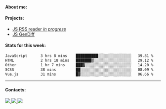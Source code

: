 #### About me:

#### Projects:
- [JS RSS reader *in progress*](https://github.com/GKoil/frontend-project-lvl3)
- [JS GenDiff](https://github.com/GKoil/GenDiff)

#### Stats for this week:
<!--START_SECTION:waka-->

```txt
JavaScript      3 hrs 8 mins    ██████████░░░░░░░░░░░░░░░   39.81 %
HTML            2 hrs 18 mins   ███████▒░░░░░░░░░░░░░░░░░   29.12 %
Other           1 hr 7 mins     ███▓░░░░░░░░░░░░░░░░░░░░░   14.20 %
SCSS            38 mins         ██░░░░░░░░░░░░░░░░░░░░░░░   08.09 %
Vue.js          31 mins         █▓░░░░░░░░░░░░░░░░░░░░░░░   06.66 %
```

<!--END_SECTION:waka-->
---
#### Contacts:

<a target='_blank' title='LinkedIn' href="https://www.linkedin.com/in/gkoil/">
  <img src="https://img.shields.io/badge/LinkedIn-0077B5?style=for-the-badge&logo=linkedin&logoColor=white" />
</a>
<a target='_blank' title='Telegram' href="https://t.me/gkoil">
  <img src="https://img.shields.io/badge/Telegram-2CA5E0?style=for-the-badge&logo=telegram&logoColor=white" />
</a>
<a target='_blank' title='Gmail' href="mailto: gk.grigorev@gmail.com">
  <img src="https://img.shields.io/badge/Gmail-D14836?style=for-the-badge&logo=gmail&logoColor=white" />
</a>

